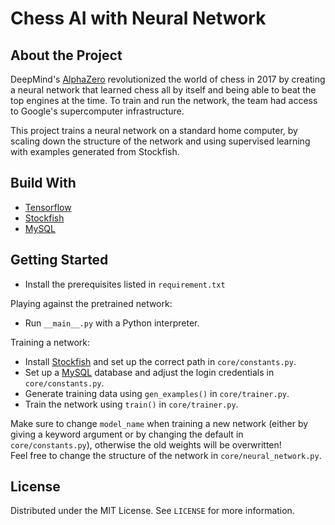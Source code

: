 # Chess AI with Neural Network

## About the Project
DeepMind's [AlphaZero](https://deepmind.com/blog/article/alphazero-shedding-new-light-grand-games-chess-shogi-and-go) revolutionized the world of chess in 2017 by creating a neural network that learned chess all by itself and being able to beat the top engines at the time. To train and run the network, the team had access to Google's supercomputer infrastructure. 

This project trains a neural network on a standard home computer, by scaling down the structure of the network and using supervised learning with examples generated from Stockfish.

## Build With
- [Tensorflow](https://www.tensorflow.org/)
- [Stockfish](https://stockfishchess.org/)
- [MySQL](https://www.mysql.com/)

## Getting Started
- Install the prerequisites listed in `requirement.txt`

Playing against the pretrained network:
  - Run `__main__.py` with a Python interpreter.
  
Training a network:
  - Install [Stockfish](https://stockfishchess.org/) and set up the correct path in `core/constants.py`.
  - Set up a [MySQL](https://www.mysql.com/) database and adjust the login credentials in `core/constants.py`.
  - Generate training data using `gen_examples()` in `core/trainer.py`.
  - Train the network using `train()` in `core/trainer.py`.
  
  Make sure to change `model_name` when training a new network (either by giving a keyword argument or by changing the default in `core/constants.py`), otherwise the old weights will be overwritten! \
  Feel free to change the structure of the network in `core/neural_network.py`.

## License
Distributed under the MIT License. See `LICENSE` for more information.
